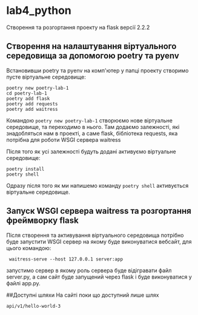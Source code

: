 # lab4_python
Створення та розгортання проекту на flask версії 2.2.2
## Створення на налаштування віртуального середовища за допомогою poetry та pyenv
Встановивши poetry та pyenv на комп'ютер у папці проекту створимо пусте віртуальне середовище:

```shell
poetry new poetry-lab-1
cd poetry-lab-1
poetry add flask
poetry add requests
poetry add waitress

```
 Командою ```poetry new poetry-lab-1``` створюємо нове віртуальне середовище, та переходимо в нього.
 Там додаємо залежності, які знадобляться нам в проекті, а саме flask, бібліотека requests, яка потрібна для 
 роботи WSGI сервера waitress
 
Після того як усі залежності будуть додані активуємо віртуальне середовище:
```shell
poetry install
poetry shell
```
Одразу після того як ми напишемо команду ``` poetry shell ``` активується віртуальне середовище.

## Запуск WSGI сервера waitress та розгортання фреймворку flask
Після створення та активування віртуального середовища потрібно буде запустити WSGI сервер на якому буде виконуватися
вебсайт, для цього командою:
```shell
 waitress-serve --host 127.0.0.1 server:app
```
запустимо сервер в якому роль сервера буде відігравати файл server.py, а сам сайт буде запущений через flask
і буде виконуватися у файлі app.py.

##Доступні шляхи
На сайті поки що доступний лише шлях 
```shell
api/v1/hello-world-3
```

